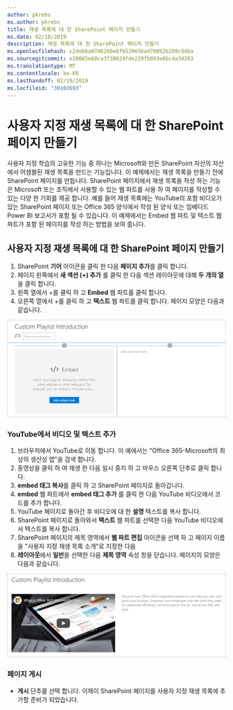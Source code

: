 ```yaml
---
author: pkrebs
ms.author: pkrebs
title: 재생 목록에 대 한 SharePoint 페이지 만들기
ms.date: 02/10/2019
description: 재생 목록에 대 한 SharePoint 페이지 만들기
ms.openlocfilehash: c2de66a0746260e8f6539656ad70052b209c54ba
ms.sourcegitcommit: e10085e60ca3f38029fde229fb093e6bc4a34203
ms.translationtype: MT
ms.contentlocale: ko-KR
ms.lasthandoff: 02/19/2019
ms.locfileid: "30103693"
---
```

# <a name="create-sharepoint-pages-for-custom-playlists"></a>사용자 지정 재생 목록에 대 한 SharePoint 페이지 만들기

사용자 지정 학습의 고유한 기능 중 하나는 Microsoft와 만든 SharePoint 자산의 자산에서 어셈블된 재생 목록을 만드는 기능입니다. 이 예제에서는 재생 목록을 만들기 전에 SharePoint 페이지를 만듭니다. SharePoint 페이지에서 재생 목록을 작성 하는 기능은 Microsoft 또는 조직에서 사용할 수 있는 웹 파트를 사용 하 여 페이지를 작성할 수 있는 다양 한 기회를 제공 합니다. 예를 들어 재생 목록에는 YouTube의 포함 비디오가 있는 SharePoint 페이지 또는 Office 365 양식에서 작성 된 양식 또는 임베디드 Power BI 보고서가 포함 될 수 있습니다. 이 예제에서는 Embed 웹 파트 및 텍스트 웹 파트가 포함 된 페이지를 작성 하는 방법을 보여 줍니다.  

## <a name="create-a-sharepoint-page-for-a-custom-playlist"></a>사용자 지정 재생 목록에 대 한 SharePoint 페이지 만들기

1. SharePoint **기어** 아이콘을 클릭 한 다음 **페이지 추가**를 클릭 합니다.
2. 페이지 왼쪽에서 **새 섹션 (+) 추가** 를 클릭 한 다음 섹션 레이아웃에 대해 **두 개의 열** 을 클릭 합니다.
3. 왼쪽 열에서 +를 클릭 하 고 **Embed** 웹 파트를 클릭 합니다. 
4. 오른쪽 열에서 +를 클릭 하 고 **텍스트** 웹 파트를 클릭 합니다. 페이지 모양은 다음과 같습니다.

![cg-pagenewstart-.png](media/cg-pagenewstart.png)

### <a name="add-a-video-and-text-from-youtube"></a>YouTube에서 비디오 및 텍스트 추가

1. 브라우저에서 YouTube로 이동 합니다. 이 예에서는 "Office 365-Microsoft의 최상의 생산성 앱"을 검색 합니다.
2. 동영상을 클릭 하 여 재생 한 다음 일시 중지 하 고 마우스 오른쪽 단추로 클릭 합니다. 
3. **embed 태그 복사**를 클릭 하 고 SharePoint 페이지로 돌아갑니다. 
4. **embed** 웹 파트에서 **embed 태그 추가** 를 클릭 한 다음 YouTube 비디오에서 코드를 추가 합니다.
5. YouTube 페이지로 돌아간 후 비디오에 대 한 **설명** 텍스트를 복사 합니다. 
6. SharePoint 페이지로 돌아와서 **텍스트** 웹 파트를 선택한 다음 YouTube 비디오에서 텍스트를 복사 합니다.
7. SharePoint 페이지의 제목 영역에서 **웹 파트 편집** 아이콘을 선택 하 고 페이지 이름을 "사용자 지정 재생 목록 소개"로 지정한 다음 
8. **레이아웃**에서 **일반**을 선택한 다음 **제목 영역** 속성 창을 닫습니다. 페이지의 모양은 다음과 같습니다. 

![cg-pagenewfinish-.png](media/cg-pagenewfinish.png)

### <a name="publish-the-page"></a>페이지 게시

- **게시** 단추를 선택 합니다. 이제이 SharePoint 페이지를 사용자 지정 재생 목록에 추가할 준비가 되었습니다. 